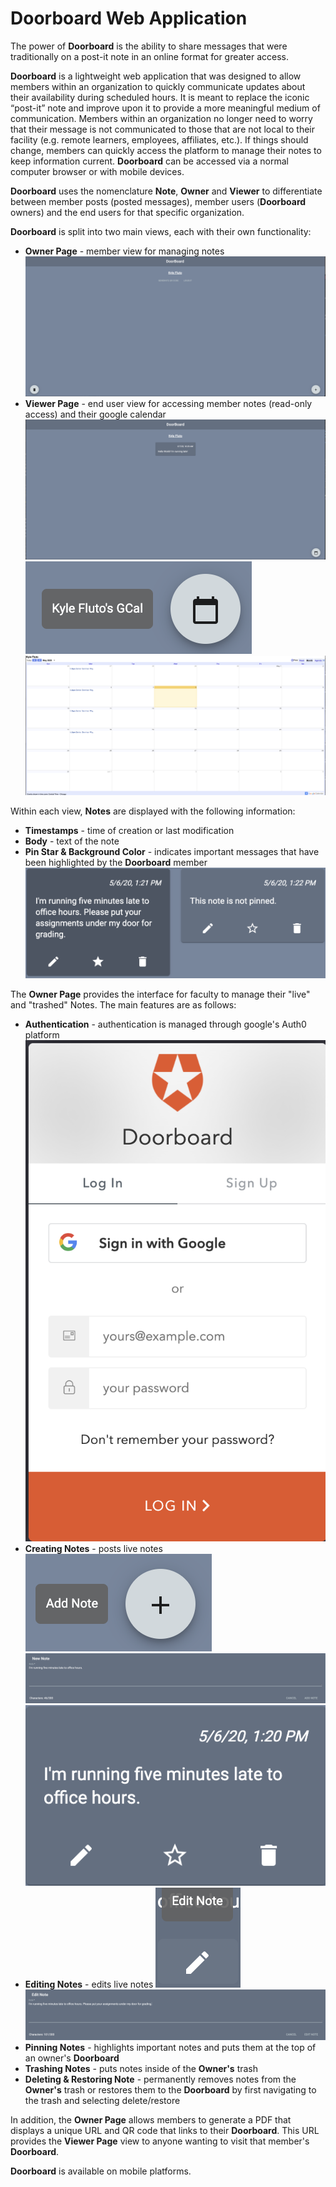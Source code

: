 # Doorboard Web Application

The power of **Doorboard** is the ability to share messages that were traditionally on a post-it note in an online format for greater access.

**Doorboard** is a lightweight web application that was designed to allow members within an organization to quickly communicate updates about their availability during scheduled hours. It is meant to replace the iconic “post-it” note and improve upon it to provide a more meaningful medium of communication. Members within an organization no longer need to worry that their message is not communicated to those that are not local to their facility (e.g. remote learners, employees, affiliates, etc.). If things should change, members can quickly access the platform to manage their notes to keep information current. **Doorboard** can be accessed via a normal computer browser or with mobile devices.

**Doorboard** uses the nomenclature **Note**, **Owner** and **Viewer** to differentiate between member posts (posted messages), member users (**Doorboard** owners) and the end users for that specific organization.

**Doorboard** is split into two main views, each with their own functionality:
- **Owner Page** - member view for managing notes
  ![owner page](doorboard_pamphlet_images/Doorboard%20Owner%20Page.png)
- **Viewer Page** - end user view for accessing member notes (read-only access) and their google calendar
  ![viewer page](doorboard_pamphlet_images/Doorboard%20Viewer%20Page.png)
  ![viewer page gcal button](doorboard_pamphlet_images/Doorboard%20g-cal%20button.png)
  ![viewer page gcal](doorboard_pamphlet_images/Doorboard%20-%20Gcal%20view.png)

Within each view, **Notes** are displayed with the following information:
- **Timestamps** - time of creation or last modification
- **Body** - text of the note
- **Pin Star & Background Color** - indicates important messages that have been highlighted by the **Doorboard** member
![note pinning & background](doorboard_pamphlet_images/Doorboard%20Live%20&%20Pinned%20Notes.png)

The **Owner Page** provides the interface for faculty to manage their "live" and "trashed" Notes. The main features are as follows:
- **Authentication** - authentication is managed through google's Auth0 platform
![authentication | 40%](doorboard_pamphlet_images/Doorboard%20Auth0%20Login.png)
- **Creating Notes** - posts live notes
![new note button](doorboard_pamphlet_images/Doorboard%20Add%20Note%20Button.png)
![new note view](doorboard_pamphlet_images/Doorboard%20New%20Note%20View.png)
![new live note](doorboard_pamphlet_images/Doorboard%20Live%20Note.png)
- **Editing Notes** - edits live notes
![edit note button](doorboard_pamphlet_images/Doorboard%20Edit%20Note%20Button.png)
![editing notes](doorboard_pamphlet_images/Doorboard%20Edit%20Note%20View.png)
- **Pinning Notes** - highlights important notes and puts them at the top of an owner's **Doorboard**
- **Trashing Notes** - puts notes inside of the **Owner's** trash
- **Deleting & Restoring Note** - permanently removes notes from the **Owner's** trash or restores them to the **Doorboard** by first navigating to the trash and selecting delete/restore

In addition, the **Owner Page** allows members to generate a PDF that displays a unique URL and QR code that links to their **Doorboard**. This URL provides the **Viewer Page** view to anyone wanting to visit that member's **Doorboard**.

**Doorboard** is available on mobile platforms.
